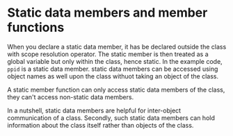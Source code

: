 # Static data members and member functions

When you declare a static data member, it has be declared outside the class with scope resolution operator.
The static member is then treated as a global variable but only within the class, hence static.
In the example code, `ppid` is a static data member.
static data members can be accessed using object names as well upon the class withuot taking an object of the class.

A static member function can only access static data members of the class, they can't access non-static data members.

In a nutshell, static data members are helpful for inter-object communication of a class. Secondly, such static data members can hold information about the class itself rather than objects of the class.

